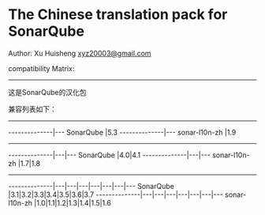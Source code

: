 The Chinese translation pack for SonarQube
=======

Author: Xu Huisheng <xyz20003@gmail.com>

compatibility Matrix: 

---

这是SonarQube的汉化包

兼容列表如下：

---

--------------|---
SonarQube     |5.3
--------------|---
sonar-l10n-zh |1.9

---

--------------|---|---
SonarQube     |4.0|4.1
--------------|---|---
sonar-l10n-zh |1.7|1.8

---

--------------|---|---|---|---|---|---|---
SonarQube     |3.1|3.2|3.3|3.4|3.5|3.6|3.7
--------------|---|---|---|---|---|---|---
sonar-l10n-zh |1.0|1.1|1.2|1.3|1.4|1.5|1.6

